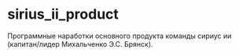 # sirius_ii_product
Программные наработки основного продукта команды сириус ии (капитан/лидер Михальченко Э.С. Брянск).
